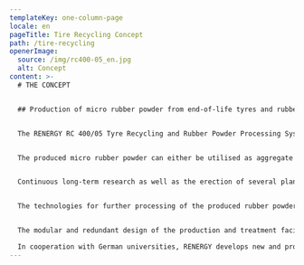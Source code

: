 ```yaml
---
templateKey: one-column-page
locale: en
pageTitle: Tire Recycling Concept
path: /tire-recycling
openerImage:
  source: /img/rc400-05_en.jpg
  alt: Concept
content: >-
  # THE CONCEPT


  ## Production of micro rubber powder from end-of-life tyres and rubber residues


  The RENERGY RC 400/05 Tyre Recycling and Rubber Powder Processing System was developed for the material recovery of end-of-life tyres and rubber residues as an alternative to the disadvantageous incineration. For RENERGY, these residues are not only an ecologic challenge but also primarily a valuable resource.


  The produced micro rubber powder can either be utilised as aggregate in rubber mixtures or for the production of elastomeric alloys with characteristics similar to thermoplastic elastomers (TPE).


  Continuous long-term research as well as the erection of several plant generations led to the development of the INTEC RC 400/05, producing ultra-fine and -pure rubber powders.


  The technologies for further processing of the produced rubber powder has been developed in a way allowing further utilisation on industrial standard equipment.


  The modular and redundant design of the production and treatment facilities of the RENERGY RC 400/05 ensures continuous operation also during maintenance and repair.\

  In cooperation with German universities, RENERGY develops new and proven compounds.
---
```

